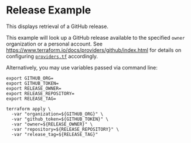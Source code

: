 # Release Example

This displays retrieval of a GitHub release.

This example will look up a GitHub release available to the specified `owner` organization or a personal account. See https://www.terraform.io/docs/providers/github/index.html for details on configuring [`providers.tf`](./providers.tf) accordingly.

Alternatively, you may use variables passed via command line:

```console
export GITHUB_ORG=
export GITHUB_TOKEN=
export RELEASE_OWNER=
export RELEASE_REPOSITORY=
export RELEASE_TAG=
```
```console
terraform apply \
  -var "organization=${GITHUB_ORG}" \
  -var "github_token=${GITHUB_TOKEN}" \
  -var "owner=${RELEASE_OWNER}" \
  -var "repository=${RELEASE_REPOSITORY}" \
  -var "release_tag=${RELEASE_TAG}"
```
